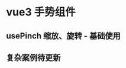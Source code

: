 # vue3 手势组件

## usePinch 缩放、旋转 - 基础使用

<preview path="@demo/usePinch/src/app.vue" title="usePinch缩放、旋转，简单使用案例" description="" />

## 复杂案例待更新
